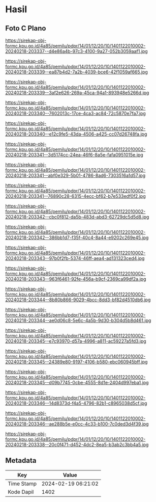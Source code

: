# Hasil

## Foto C Plano

https://sirekap-obj-formc.kpu.go.id/4a85/pemilu/pdpr/14/01/12/20/10/1401122010002-20240218-203337--d4e86a4b-97c3-4100-9a27-052b3059aaf1.jpg

https://sirekap-obj-formc.kpu.go.id/4a85/pemilu/pdpr/14/01/12/20/10/1401122010002-20240218-203339--ea87b4d2-7a2b-4039-bce6-42f1059af665.jpg

https://sirekap-obj-formc.kpu.go.id/4a85/pemilu/pdpr/14/01/12/20/10/1401122010002-20240218-203339--3af2e626-269a-45ca-94a1-893948e5266d.jpg

https://sirekap-obj-formc.kpu.go.id/4a85/pemilu/pdpr/14/01/12/20/10/1401122010002-20240218-203340--7602013c-17ce-4ca3-ac84-72c5870e7fa7.jpg

https://sirekap-obj-formc.kpu.go.id/4a85/pemilu/pdpr/14/01/12/20/10/1401122010002-20240218-203340--e12c9fe5-43da-4506-a425-cc07d26748fa.jpg

https://sirekap-obj-formc.kpu.go.id/4a85/pemilu/pdpr/14/01/12/20/10/1401122010002-20240218-203341--3d5174cc-24ea-46f6-8a5e-fafa0951015e.jpg

https://sirekap-obj-formc.kpu.go.id/4a85/pemilu/pdpr/14/01/12/20/10/1401122010002-20240218-203341--abf0e329-5b01-4786-8ad6-7303516a1d57.jpg

https://sirekap-obj-formc.kpu.go.id/4a85/pemilu/pdpr/14/01/12/20/10/1401122010002-20240218-203341--76890c28-6315-4ecc-bf62-b7e533edf0f2.jpg

https://sirekap-obj-formc.kpu.go.id/4a85/pemilu/pdpr/14/01/12/20/10/1401122010002-20240218-203342--cbc0f812-da5b-483d-abd3-62729dc5d5d8.jpg

https://sirekap-obj-formc.kpu.go.id/4a85/pemilu/pdpr/14/01/12/20/10/1401122010002-20240218-203342--386bb1d7-f35f-40c4-8a44-e9202c269e45.jpg

https://sirekap-obj-formc.kpu.go.id/4a85/pemilu/pdpr/14/01/12/20/10/1401122010002-20240218-203343--97b0f2fb-5374-46ff-aea4-ad131323ced4.jpg

https://sirekap-obj-formc.kpu.go.id/4a85/pemilu/pdpr/14/01/12/20/10/1401122010002-20240218-203343--963f6461-92fe-456a-b9cf-2369ca99df2a.jpg

https://sirekap-obj-formc.kpu.go.id/4a85/pemilu/pdpr/14/01/12/20/10/1401122010002-20240218-203344--8b80b866-9029-4bcc-8dd3-bf82d4510db6.jpg

https://sirekap-obj-formc.kpu.go.id/4a85/pemilu/pdpr/14/01/12/20/10/1401122010002-20240218-203344--ae0d06c8-5e6c-4a5b-9d30-b304d5b8d461.jpg

https://sirekap-obj-formc.kpu.go.id/4a85/pemilu/pdpr/14/01/12/20/10/1401122010002-20240218-203345--e7c93970-d57a-4996-a811-ac59227a5fd3.jpg

https://sirekap-obj-formc.kpu.go.id/4a85/pemilu/pdpr/14/01/12/20/10/1401122010002-20240218-203345--24389e80-9197-4106-b580-ebc060945bff.jpg

https://sirekap-obj-formc.kpu.go.id/4a85/pemilu/pdpr/14/01/12/20/10/1401122010002-20240218-203345--d09b7745-0cbe-4555-8d1e-2404d997eba1.jpg

https://sirekap-obj-formc.kpu.go.id/4a85/pemilu/pdpr/14/01/12/20/10/1401122010002-20240218-203346--14d8373d-f4a5-4796-82b1-c8965038d5cf.jpg

https://sirekap-obj-formc.kpu.go.id/4a85/pemilu/pdpr/14/01/12/20/10/1401122010002-20240218-203346--ae288b5e-e0cc-4c33-b100-7c0ded3d4f39.jpg

https://sirekap-obj-formc.kpu.go.id/4a85/pemilu/pdpr/14/01/12/20/10/1401122010002-20240218-203338--20c0f471-d452-4dc2-8ea5-b3ab2c3bb4a5.jpg


## Metadata

| Key        | Value               |
| ---------- | ------------------- |
| Time Stamp | 2024-02-19 06:21:02 |
| Kode Dapil | 1402                |



